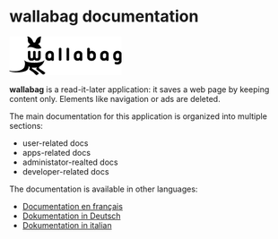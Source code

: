wallabag documentation
======================

![wallabag logo](../img/wallabag.png)

**wallabag** is a read-it-later application: it saves a web page by keeping content only. Elements like navigation or ads are deleted.

The main documentation for this application is organized into multiple sections:

-   user-related docs
-   apps-related docs
-   administator-realted docs
-   developer-related docs

The documentation is available in other languages:

-   [Documentation en français](../fr)
-   [Dokumentation in Deutsch](../de)
-   [Dokumentation in italian](../it)
